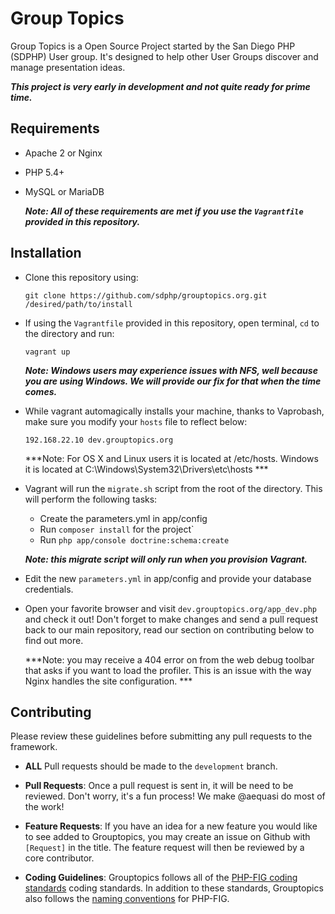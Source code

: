 # Group Topics

Group Topics is a Open Source Project started by the San Diego PHP (SDPHP) User group. It's designed to help other User Groups discover and manage presentation ideas.

***This project is very early in development and not quite ready for prime time.***

## Requirements

- Apache 2 or Nginx
- PHP 5.4+
- MySQL or MariaDB

	***Note: All of these requirements are met if you use the `Vagrantfile` provided in this repository.***

## Installation

- Clone this repository using:

	`git clone https://github.com/sdphp/grouptopics.org.git /desired/path/to/install`

- If using the `Vagrantfile` provided in this repository, open terminal, `cd` to the directory and run:

	`vagrant up`

	***Note: Windows users may experience issues with NFS, well because you are using Windows. We will provide our fix for that when the time comes.***

- While vagrant automagically installs your machine, thanks to Vaprobash, make sure you modify your `hosts` file to reflect below:

	`192.168.22.10 dev.grouptopics.org`

	***Note: For OS X and Linux users it is located at /etc/hosts. Windows it is located at C:\Windows\System32\Drivers\etc\hosts ***

- Vagrant will run the `migrate.sh` script from the root of the directory. This will perform the following tasks:

	- Create the parameters.yml in app/config
	- Run `composer install` for the project`
	- Run `php app/console doctrine:schema:create`

	***Note: this migrate script will only run when you provision Vagrant.***

- Edit the new `parameters.yml` in app/config and provide your database credentials.

- Open your favorite browser and visit `dev.grouptopics.org/app_dev.php` and check it out! Don't forget to make changes and send a pull request back to our main repository, read our section on contributing below to find out more.

	***Note: you may receive a 404 error on from the web debug toolbar that asks if you want to load the profiler. This is an issue with the way Nginx handles the site configuration. ***

## Contributing

Please review these guidelines before submitting any pull requests to the framework.

- **ALL** Pull requests should be made to the `development` branch.

- **Pull Requests**: Once a pull request is sent in, it will be need to be reviewed. Don't worry, it's a fun process! We make @aequasi do most of the work!

- **Feature Requests**: If you have an idea for a new feature you would like to see added to Grouptopics, you may create an issue on Github with `[Request]` in the title. The feature request will then be reviewed by a core contributor.

- **Coding Guidelines**: Grouptopics follows all of the [PHP-FIG coding standards](https://github.com/php-fig/fig-standards/tree/master/accepted) coding standards. In addition to these standards, Grouptopics also follows the [naming conventions](https://github.com/php-fig/fig-standards/blob/master/bylaws/002-psr-naming-conventions.md#naming-conventions-for-code-released-by-php-fig) for PHP-FIG.
